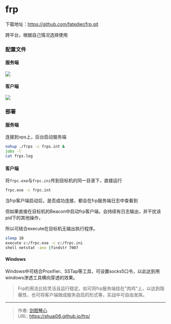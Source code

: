 # frp


下载地址：https://github.com/fatedier/frp.git

跨平台，根据自己情况选择使用



### 配置文件

#### 服务端

<img src="http://image.geoer.cn/frp1.png"></img>

#### 客户端

<img src="http://image.geoer.cn/frp2.jpg"></img>





### 部署

#### 服务端

连接到vps上，后台启动服务端

```bash
nohup ./frps -c frps.int &
jobs -l 
cat frps.log
```

#### 客户端

将`frpc.exe`与`frpc.ini`传到目标机的同一目录下，直接运行

```bash
frpc.exe -c frpc.int
```

当frp客户端启动后，是否成功连接，都会在frp服务端日志中查看到


但如果直接在目标机的Beacon中启动frp客户端，会持续有日志输出，并干扰该pid下的其他操作，

所以可结合execute在目标机无输出执行程序。

```bash
sleep 10
execute c:/frpc.exe -c c:/frpc.ini
shell netstat -ano |findstr 7007

```



#### Windows

Windows中可结合Proxifier、SSTap等工具，可设置socks5口令，以此达到用windows渗透工具横向穿透的效果。





>
>Frp的用法比较灵活且运行稳定。如可将frp服务端挂在"肉鸡"上，以达到隐蔽性，也可将客户端做成服务自启的形式等，实战中可自由发挥。





---

> 作者: [剑胆琴心](http://shuai06.github.io)  
> URL: https://shuai06.github.io/frp/  

